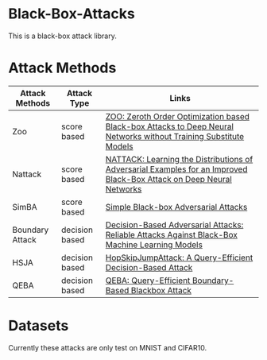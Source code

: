 # Black-Box-Attacks
This is a black-box attack library.

# Attack Methods  
|   Attack Methods   | Attack Type |  Links |
|--------------------|-------------|------|
| Zoo | score based |  [ZOO: Zeroth Order Optimization based Black-box Attacks to Deep Neural Networks without Training Substitute Models](https://arxiv.org/pdf/1708.03999.pdf) |
| Nattack | score based |  [NATTACK: Learning the Distributions of Adversarial Examples for an Improved Black-Box Attack on Deep Neural Networks](https://arxiv.org/pdf/1905.00441.pdf) |
| SimBA | score based | [Simple Black-box Adversarial Attacks](https://arxiv.org/pdf/1905.07121.pdf) 
| Boundary Attack | decision based |  [Decision-Based Adversarial Attacks: Reliable Attacks Against Black-Box Machine Learning Models](https://arxiv.org/pdf/1712.04248.pdf) |
| HSJA | decision based |  [HopSkipJumpAttack: A Query-Efficient Decision-Based Attack](https://arxiv.org/pdf/1904.02144.pdf) |
| QEBA | decision based |  [QEBA: Query-Efficient Boundary-Based Blackbox Attack](https://arxiv.org/pdf/2005.14137.pdf) |


# Datasets
Currently these attacks are only test on MNIST and CIFAR10.
